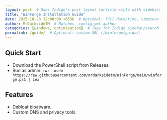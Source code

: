 ```yaml
---
layout: post  # Uses Indigo's post layout (article-style with sidebar)
title: "WinForge Installation Guide"
date: 2025-10-28 12:00:00 +0530  # Optional: full date/time, timezone IST
author: MrDarksideTM  # Matches _config.yml author
categories: [windows, optimization]  # Tags for Indigo sidebar/search
permalink: /guide/  # Optional: custom URL (/winforge/guide/)
---
```


<!-- Your Markdown content here – renders as HTML -->
## Quick Start
- Download the PowerShell script from Releases.
- Run as admin: `iwr -useb https://raw.githubusercontent.com/mrdarksidetm/WinForge/main/winforge.ps1 | iex`

## Features
- Debloat bloatware.
- Custom DNS and privacy tools.

<!-- Embed code block -->
